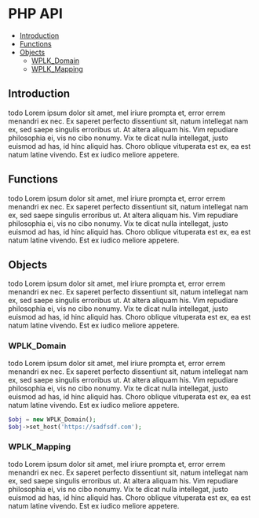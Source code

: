 # PHP API

- [Introduction](#introduction)
- [Functions](#functions)
- [Objects](#objects)
  - [WPLK_Domain](#wplk_domain)
  - [WPLK_Mapping](#wplk_mapping)

## Introduction

todo Lorem ipsum dolor sit amet, mel iriure prompta et, error errem menandri ex nec. Ex saperet perfecto dissentiunt sit, natum intellegat nam ex, sed saepe singulis erroribus ut. At altera aliquam his. Vim repudiare philosophia ei, vis no cibo nonumy. Vix te dicat nulla intellegat, justo euismod ad has, id hinc aliquid has. Choro oblique vituperata est ex, ea est natum latine vivendo. Est ex iudico meliore appetere.

## Functions

todo Lorem ipsum dolor sit amet, mel iriure prompta et, error errem menandri ex nec. Ex saperet perfecto dissentiunt sit, natum intellegat nam ex, sed saepe singulis erroribus ut. At altera aliquam his. Vim repudiare philosophia ei, vis no cibo nonumy. Vix te dicat nulla intellegat, justo euismod ad has, id hinc aliquid has. Choro oblique vituperata est ex, ea est natum latine vivendo. Est ex iudico meliore appetere.

## Objects

todo Lorem ipsum dolor sit amet, mel iriure prompta et, error errem menandri ex nec. Ex saperet perfecto dissentiunt sit, natum intellegat nam ex, sed saepe singulis erroribus ut. At altera aliquam his. Vim repudiare philosophia ei, vis no cibo nonumy. Vix te dicat nulla intellegat, justo euismod ad has, id hinc aliquid has. Choro oblique vituperata est ex, ea est natum latine vivendo. Est ex iudico meliore appetere.

### WPLK_Domain

todo Lorem ipsum dolor sit amet, mel iriure prompta et, error errem menandri ex nec. Ex saperet perfecto dissentiunt sit, natum intellegat nam ex, sed saepe singulis erroribus ut. At altera aliquam his. Vim repudiare philosophia ei, vis no cibo nonumy. Vix te dicat nulla intellegat, justo euismod ad has, id hinc aliquid has. Choro oblique vituperata est ex, ea est natum latine vivendo. Est ex iudico meliore appetere.

```php
$obj = new WPLK_Domain();
$obj->set_host('https://sadfsdf.com');
```

### WPLK_Mapping

todo Lorem ipsum dolor sit amet, mel iriure prompta et, error errem menandri ex nec. Ex saperet perfecto dissentiunt sit, natum intellegat nam ex, sed saepe singulis erroribus ut. At altera aliquam his. Vim repudiare philosophia ei, vis no cibo nonumy. Vix te dicat nulla intellegat, justo euismod ad has, id hinc aliquid has. Choro oblique vituperata est ex, ea est natum latine vivendo. Est ex iudico meliore appetere.